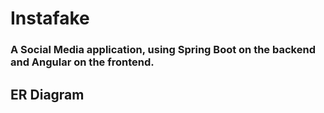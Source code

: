# Instafake

### A Social Media application, using Spring Boot on the backend and Angular on the frontend.

## ER Diagram

